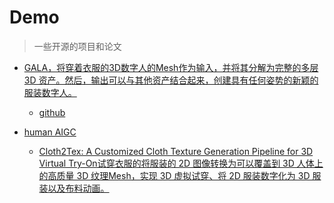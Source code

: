 # Demo
> 一些开源的项目和论文

- [GALA，将穿着衣服的3D数字人的Mesh作为输入，并将其分解为完整的多层 3D 资产。然后，输出可以与其他资产结合起来，创建具有任何姿势的新颖的服装数字人。](https://snuvclab.github.io/gala/)
    - [github](https://github.com/lmj01/gala)

- [human AIGC](https://github.com/HumanAIGC)
    - [Cloth2Tex: A Customized Cloth Texture Generation Pipeline for 3D Virtual Try-On试穿衣服的将服装的 2D 图像转换为可以覆盖到 3D 人体上的高质量 3D 纹理Mesh，实现 3D 虚拟试穿、将 2D 服装数字化为 3D 服装以及布料动画。](https://github.com/HumanAIGC/Cloth2Tex)

